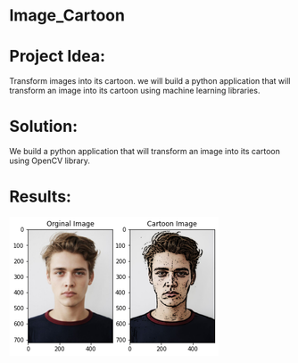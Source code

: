 # Image_Cartoon

# Project Idea:
Transform images into its cartoon. we will build a python application that will transform an image into its cartoon using machine learning libraries.

# Solution: 
We build a python application that will transform an image into its cartoon using OpenCV library.

# Results:

![](Images/Result_cartoon.png)
